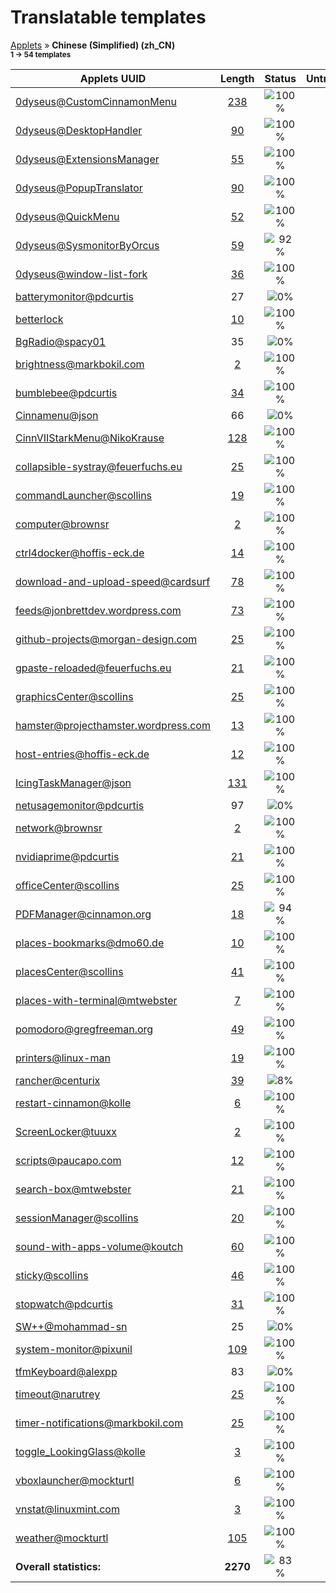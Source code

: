 # Translatable templates
[Applets](../README.md) &#187; **Chinese (Simplified) (zh_CN)**
<br><sub>**1 &#8594; 54 templates**</sub>

Applets UUID | Length | Status | Untranslated
------------|:------:|:------:|:-----------:
[0dyseus@CustomCinnamonMenu](../applets-status/0dyseus@CustomCinnamonMenu/README.md) | [238](../applets-status/0dyseus@CustomCinnamonMenu/po/zh_CN.po) | ![100%](http://progressed.io/bar/100) |  0
[0dyseus@DesktopHandler](../applets-status/0dyseus@DesktopHandler/README.md) | [90](../applets-status/0dyseus@DesktopHandler/po/zh_CN.po) | ![100%](http://progressed.io/bar/100) |  0
[0dyseus@ExtensionsManager](../applets-status/0dyseus@ExtensionsManager/README.md) | [55](../applets-status/0dyseus@ExtensionsManager/po/zh_CN.po) | ![100%](http://progressed.io/bar/100) |  0
[0dyseus@PopupTranslator](../applets-status/0dyseus@PopupTranslator/README.md) | [90](../applets-status/0dyseus@PopupTranslator/po/zh_CN.po) | ![100%](http://progressed.io/bar/100) |  0
[0dyseus@QuickMenu](../applets-status/0dyseus@QuickMenu/README.md) | [52](../applets-status/0dyseus@QuickMenu/po/zh_CN.po) | ![100%](http://progressed.io/bar/100) |  0
[0dyseus@SysmonitorByOrcus](../applets-status/0dyseus@SysmonitorByOrcus/README.md) | [59](../applets-status/0dyseus@SysmonitorByOrcus/po/zh_CN.po) | ![92%](http://progressed.io/bar/92) | [5](../applets-status/0dyseus@SysmonitorByOrcus/untranslated-po/zh_CN.md)
[0dyseus@window-list-fork](../applets-status/0dyseus@window-list-fork/README.md) | [36](../applets-status/0dyseus@window-list-fork/po/zh_CN.po) | ![100%](http://progressed.io/bar/100) |  0
[batterymonitor@pdcurtis](../applets-status/batterymonitor@pdcurtis/README.md) | 27 | ![0%](http://progressed.io/bar/0) | 27
[betterlock](../applets-status/betterlock/README.md) | [10](../applets-status/betterlock/po/zh_CN.po) | ![100%](http://progressed.io/bar/100) |  0
[BgRadio@spacy01](../applets-status/BgRadio@spacy01/README.md) | 35 | ![0%](http://progressed.io/bar/0) | 35
[brightness@markbokil.com](../applets-status/brightness@markbokil.com/README.md) | [2](../applets-status/brightness@markbokil.com/po/zh_CN.po) | ![100%](http://progressed.io/bar/100) |  0
[bumblebee@pdcurtis](../applets-status/bumblebee@pdcurtis/README.md) | [34](../applets-status/bumblebee@pdcurtis/po/zh_CN.po) | ![100%](http://progressed.io/bar/100) |  0
[Cinnamenu@json](../applets-status/Cinnamenu@json/README.md) | 66 | ![0%](http://progressed.io/bar/0) | 66
[CinnVIIStarkMenu@NikoKrause](../applets-status/CinnVIIStarkMenu@NikoKrause/README.md) | [128](../applets-status/CinnVIIStarkMenu@NikoKrause/po/zh_CN.po) | ![100%](http://progressed.io/bar/100) |  0
[collapsible-systray@feuerfuchs.eu](../applets-status/collapsible-systray@feuerfuchs.eu/README.md) | [25](../applets-status/collapsible-systray@feuerfuchs.eu/po/zh_CN.po) | ![100%](http://progressed.io/bar/100) |  0
[commandLauncher@scollins](../applets-status/commandLauncher@scollins/README.md) | [19](../applets-status/commandLauncher@scollins/po/zh_CN.po) | ![100%](http://progressed.io/bar/100) |  0
[computer@brownsr](../applets-status/computer@brownsr/README.md) | [2](../applets-status/computer@brownsr/po/zh_CN.po) | ![100%](http://progressed.io/bar/100) |  0
[ctrl4docker@hoffis-eck.de](../applets-status/ctrl4docker@hoffis-eck.de/README.md) | [14](../applets-status/ctrl4docker@hoffis-eck.de/po/zh_CN.po) | ![100%](http://progressed.io/bar/100) |  0
[download-and-upload-speed@cardsurf](../applets-status/download-and-upload-speed@cardsurf/README.md) | [78](../applets-status/download-and-upload-speed@cardsurf/po/zh_CN.po) | ![100%](http://progressed.io/bar/100) |  0
[feeds@jonbrettdev.wordpress.com](../applets-status/feeds@jonbrettdev.wordpress.com/README.md) | [73](../applets-status/feeds@jonbrettdev.wordpress.com/po/zh_CN.po) | ![100%](http://progressed.io/bar/100) |  0
[github-projects@morgan-design.com](../applets-status/github-projects@morgan-design.com/README.md) | [25](../applets-status/github-projects@morgan-design.com/po/zh_CN.po) | ![100%](http://progressed.io/bar/100) |  0
[gpaste-reloaded@feuerfuchs.eu](../applets-status/gpaste-reloaded@feuerfuchs.eu/README.md) | [21](../applets-status/gpaste-reloaded@feuerfuchs.eu/po/zh_CN.po) | ![100%](http://progressed.io/bar/100) |  0
[graphicsCenter@scollins](../applets-status/graphicsCenter@scollins/README.md) | [25](../applets-status/graphicsCenter@scollins/po/zh_CN.po) | ![100%](http://progressed.io/bar/100) |  0
[hamster@projecthamster.wordpress.com](../applets-status/hamster@projecthamster.wordpress.com/README.md) | [13](../applets-status/hamster@projecthamster.wordpress.com/po/zh_CN.po) | ![100%](http://progressed.io/bar/100) |  0
[host-entries@hoffis-eck.de](../applets-status/host-entries@hoffis-eck.de/README.md) | [12](../applets-status/host-entries@hoffis-eck.de/po/zh_CN.po) | ![100%](http://progressed.io/bar/100) |  0
[IcingTaskManager@json](../applets-status/IcingTaskManager@json/README.md) | [131](../applets-status/IcingTaskManager@json/po/zh_CN.po) | ![100%](http://progressed.io/bar/100) |  0
[netusagemonitor@pdcurtis](../applets-status/netusagemonitor@pdcurtis/README.md) | 97 | ![0%](http://progressed.io/bar/0) | 97
[network@brownsr](../applets-status/network@brownsr/README.md) | [2](../applets-status/network@brownsr/po/zh_CN.po) | ![100%](http://progressed.io/bar/100) |  0
[nvidiaprime@pdcurtis](../applets-status/nvidiaprime@pdcurtis/README.md) | [21](../applets-status/nvidiaprime@pdcurtis/po/zh_CN.po) | ![100%](http://progressed.io/bar/100) |  0
[officeCenter@scollins](../applets-status/officeCenter@scollins/README.md) | [25](../applets-status/officeCenter@scollins/po/zh_CN.po) | ![100%](http://progressed.io/bar/100) |  0
[PDFManager@cinnamon.org](../applets-status/PDFManager@cinnamon.org/README.md) | [18](../applets-status/PDFManager@cinnamon.org/po/zh_CN.po) | ![94%](http://progressed.io/bar/94) | [1](../applets-status/PDFManager@cinnamon.org/untranslated-po/zh_CN.md)
[places-bookmarks@dmo60.de](../applets-status/places-bookmarks@dmo60.de/README.md) | [10](../applets-status/places-bookmarks@dmo60.de/po/zh_CN.po) | ![100%](http://progressed.io/bar/100) |  0
[placesCenter@scollins](../applets-status/placesCenter@scollins/README.md) | [41](../applets-status/placesCenter@scollins/po/zh_CN.po) | ![100%](http://progressed.io/bar/100) |  0
[places-with-terminal@mtwebster](../applets-status/places-with-terminal@mtwebster/README.md) | [7](../applets-status/places-with-terminal@mtwebster/po/zh_CN.po) | ![100%](http://progressed.io/bar/100) |  0
[pomodoro@gregfreeman.org](../applets-status/pomodoro@gregfreeman.org/README.md) | [49](../applets-status/pomodoro@gregfreeman.org/po/zh_CN.po) | ![100%](http://progressed.io/bar/100) |  0
[printers@linux-man](../applets-status/printers@linux-man/README.md) | [19](../applets-status/printers@linux-man/po/zh_CN.po) | ![100%](http://progressed.io/bar/100) |  0
[rancher@centurix](../applets-status/rancher@centurix/README.md) | [39](../applets-status/rancher@centurix/po/zh_CN.po) | ![8%](http://progressed.io/bar/8) | [36](../applets-status/rancher@centurix/untranslated-po/zh_CN.md)
[restart-cinnamon@kolle](../applets-status/restart-cinnamon@kolle/README.md) | [6](../applets-status/restart-cinnamon@kolle/po/zh_CN.po) | ![100%](http://progressed.io/bar/100) |  0
[ScreenLocker@tuuxx](../applets-status/ScreenLocker@tuuxx/README.md) | [2](../applets-status/ScreenLocker@tuuxx/po/zh_CN.po) | ![100%](http://progressed.io/bar/100) |  0
[scripts@paucapo.com](../applets-status/scripts@paucapo.com/README.md) | [12](../applets-status/scripts@paucapo.com/po/zh_CN.po) | ![100%](http://progressed.io/bar/100) |  0
[search-box@mtwebster](../applets-status/search-box@mtwebster/README.md) | [21](../applets-status/search-box@mtwebster/po/zh_CN.po) | ![100%](http://progressed.io/bar/100) |  0
[sessionManager@scollins](../applets-status/sessionManager@scollins/README.md) | [20](../applets-status/sessionManager@scollins/po/zh_CN.po) | ![100%](http://progressed.io/bar/100) |  0
[sound-with-apps-volume@koutch](../applets-status/sound-with-apps-volume@koutch/README.md) | [60](../applets-status/sound-with-apps-volume@koutch/po/zh_CN.po) | ![100%](http://progressed.io/bar/100) |  0
[sticky@scollins](../applets-status/sticky@scollins/README.md) | [46](../applets-status/sticky@scollins/po/zh_CN.po) | ![100%](http://progressed.io/bar/100) |  0
[stopwatch@pdcurtis](../applets-status/stopwatch@pdcurtis/README.md) | [31](../applets-status/stopwatch@pdcurtis/po/zh_CN.po) | ![100%](http://progressed.io/bar/100) |  0
[SW++@mohammad-sn](../applets-status/SW++@mohammad-sn/README.md) | 25 | ![0%](http://progressed.io/bar/0) | 25
[system-monitor@pixunil](../applets-status/system-monitor@pixunil/README.md) | [109](../applets-status/system-monitor@pixunil/po/zh_CN.po) | ![100%](http://progressed.io/bar/100) |  0
[tfmKeyboard@alexpp](../applets-status/tfmKeyboard@alexpp/README.md) | 83 | ![0%](http://progressed.io/bar/0) | 83
[timeout@narutrey](../applets-status/timeout@narutrey/README.md) | [25](../applets-status/timeout@narutrey/po/zh_CN.po) | ![100%](http://progressed.io/bar/100) |  0
[timer-notifications@markbokil.com](../applets-status/timer-notifications@markbokil.com/README.md) | [25](../applets-status/timer-notifications@markbokil.com/po/zh_CN.po) | ![100%](http://progressed.io/bar/100) |  0
[toggle_LookingGlass@kolle](../applets-status/toggle_LookingGlass@kolle/README.md) | [3](../applets-status/toggle_LookingGlass@kolle/po/zh_CN.po) | ![100%](http://progressed.io/bar/100) |  0
[vboxlauncher@mockturtl](../applets-status/vboxlauncher@mockturtl/README.md) | [6](../applets-status/vboxlauncher@mockturtl/po/zh_CN.po) | ![100%](http://progressed.io/bar/100) |  0
[vnstat@linuxmint.com](../applets-status/vnstat@linuxmint.com/README.md) | [3](../applets-status/vnstat@linuxmint.com/po/zh_CN.po) | ![100%](http://progressed.io/bar/100) |  0
[weather@mockturtl](../applets-status/weather@mockturtl/README.md) | [105](../applets-status/weather@mockturtl/po/zh_CN.po) | ![100%](http://progressed.io/bar/100) |  0
**Overall statistics:** | **2270** | ![83%](http://progressed.io/bar/83) | **375**
